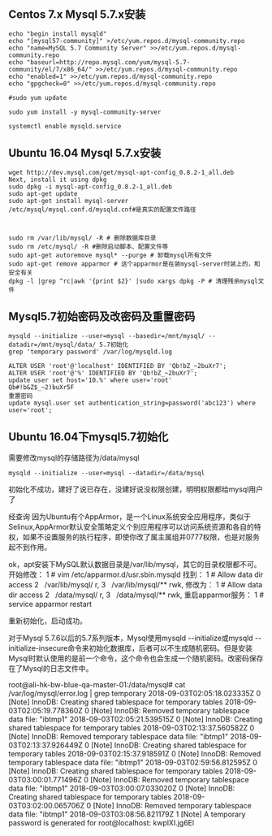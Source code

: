 ## Centos 7.x Mysql 5.7.x安装
```
echo "begin install mysqld"
echo "[mysql57-community]" >/etc/yum.repos.d/mysql-community.repo
echo "name=MySQL 5.7 Community Server" >>/etc/yum.repos.d/mysql-community.repo
echo "baseurl=http://repo.mysql.com/yum/mysql-5.7-community/el/7/x86_64/" >>/etc/yum.repos.d/mysql-community.repo
echo "enabled=1" >>/etc/yum.repos.d/mysql-community.repo
echo "gpgcheck=0" >>/etc/yum.repos.d/mysql-community.repo

#sudo yum update

sudo yum install -y mysql-community-server

systemctl enable mysqld.service
```
## Ubuntu 16.04 Mysql 5.7.x安装
```
wget http://dev.mysql.com/get/mysql-apt-config_0.8.2-1_all.deb
Next, install it using dpkg
sudo dpkg -i mysql-apt-config_0.8.2-1_all.deb
sudo apt-get update
sudo apt-get install mysql-server
/etc/mysql/mysql.conf.d/mysqld.cnf#是真实的配置文件路径
```
# 
```
sudo rm /var/lib/mysql/ -R # 删除数据库目录
sudo rm /etc/mysql/ -R #删除启动脚本、配置文件等
sudo apt-get autoremove mysql* --purge # 卸载mysql所有文件
sudo apt-get remove apparmor # 这个apparmor是在装mysql-server时装上的，和安全有关 
dpkg -l |grep ^rc|awk '{print $2}' |sudo xargs dpkg -P # 清理残余mysql文件
```
## Mysql5.7初始密码及改密码及重置密码
```
mysqld --initialize --user=mysql --basedir=/mnt/mysql/ --datadir=/mnt/mysql/data/ 5.7初始化
grep 'temporary password' /var/log/mysqld.log

ALTER USER 'root'@'localhost' IDENTIFIED BY 'Qb!bZ_~2buXr7';
ALTER USER 'root'@'%' IDENTIFIED BY 'Qb!bZ_~2buXr7';
update user set host='10.%' where user='root'
Qb#!b&Z$_~2)buXr5F
重置密码
update mysql.user set authentication_string=password('abc123') where user='root';
```
## Ubuntu 16.04下mysql5.7初始化
需要修改mysql的存储路径为/data/mysql
```
mysqld --initialize --user=mysql --datadir=/data/mysql
```
初始化不成功，建好了说已存在，没建好说没权限创建，明明权限都给mysql用户了

经查询
因为Ubuntu有个AppArmor，是一个Linux系统安全应用程序，类似于Selinux,AppArmor默认安全策略定义个别应用程序可以访问系统资源和各自的特权，如果不设置服务的执行程序，即使你改了属主属组并0777权限，也是对服务起不到作用。

ok，apt安装下MySQL默认数据目录是/var/lib/mysql，其它的目录权限都不可。开始修改：
1	# vim /etc/apparmor.d/usr.sbin.mysqld
找到：
1	# Allow data dir access
2	  /var/lib/mysql/ r,
3	  /var/lib/mysql/** rwk,
修改为：
1	# Allow data dir access
2	  /data/mysql/ r,
3	  /data/mysql/** rwk,
重启apparmor服务：
1	# service apparmor restart

重新初始化，启动成功。

对于Mysql 5.7.6以后的5.7系列版本，Mysql使用mysqld --initialize或mysqld --initialize-insecure命令来初始化数据库，后者可以不生成随机密码。但是安装Mysql时默认使用的是前一个命令，这个命令也会生成一个随机密码。改密码保存在了Mysql的日志文件中。

root@ali-hk-bw-blue-qa-master-01:/data/mysql# cat /var/log/mysql/error.log | grep temporary
2018-09-03T02:05:18.023335Z 0 [Note] InnoDB: Creating shared tablespace for temporary tables
2018-09-03T02:05:19.778360Z 0 [Note] InnoDB: Removed temporary tablespace data file: "ibtmp1"
2018-09-03T02:05:21.539515Z 0 [Note] InnoDB: Creating shared tablespace for temporary tables
2018-09-03T02:13:37.560582Z 0 [Note] InnoDB: Removed temporary tablespace data file: "ibtmp1"
2018-09-03T02:13:37.926449Z 0 [Note] InnoDB: Creating shared tablespace for temporary tables
2018-09-03T02:15:37.918591Z 0 [Note] InnoDB: Removed temporary tablespace data file: "ibtmp1"
2018-09-03T02:59:56.812595Z 0 [Note] InnoDB: Creating shared tablespace for temporary tables
2018-09-03T03:00:01.771496Z 0 [Note] InnoDB: Removed temporary tablespace data file: "ibtmp1"
2018-09-03T03:00:07.033020Z 0 [Note] InnoDB: Creating shared tablespace for temporary tables
2018-09-03T03:02:00.065706Z 0 [Note] InnoDB: Removed temporary tablespace data file: "ibtmp1"
2018-09-03T03:08:56.821179Z 1 [Note] A temporary password is generated for root@localhost: kwplXI.jg6El

